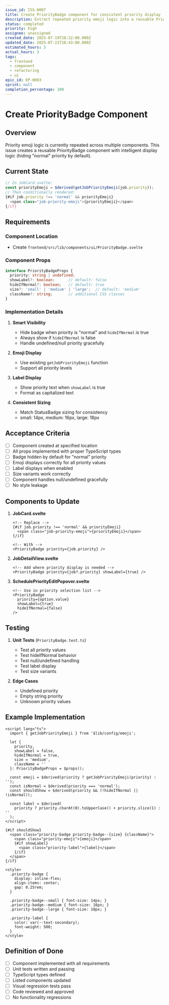 ```yaml
---
issue_id: ISS-0007
title: Create PriorityBadge component for consistent priority display
description: Extract repeated priority emoji logic into a reusable PriorityBadge component with smart visibility handling
status: completed
priority: high
assignee: unassigned
created_date: 2025-07-19T20:32:00.000Z
updated_date: 2025-07-21T18:43:00.000Z
estimated_hours: 3
actual_hours: 3
tags:
  - frontend
  - component
  - refactoring
  - ui
epic_id: EP-0003
sprint: null
completion_percentage: 100
---
```


# Create PriorityBadge Component

## Overview
Priority emoji logic is currently repeated across multiple components. This issue creates a reusable PriorityBadge component with intelligent display logic (hiding "normal" priority by default).

## Current State
```typescript
// In JobCard.svelte:
const priorityEmoji = $derived(getJobPriorityEmoji(job.priority));
// Then conditionally rendered:
{#if job.priority !== 'normal' && priorityEmoji}
  <span class="job-priority-emoji">{priorityEmoji}</span>
{/if}
```

## Requirements

### Component Location
- Create `frontend/src/lib/components/ui/PriorityBadge.svelte`

### Component Props
```typescript
interface PriorityBadgeProps {
  priority: string | undefined;
  showLabel?: boolean;      // default: false
  hideIfNormal?: boolean;   // default: true
  size?: 'small' | 'medium' | 'large';  // default: 'medium'
  className?: string;       // additional CSS classes
}
```

### Implementation Details

1. **Smart Visibility**
   - Hide badge when priority is "normal" and `hideIfNormal` is true
   - Always show if `hideIfNormal` is false
   - Handle undefined/null priority gracefully

2. **Emoji Display**
   - Use existing `getJobPriorityEmoji` function
   - Support all priority levels

3. **Label Display**
   - Show priority text when `showLabel` is true
   - Format as capitalized text

4. **Consistent Sizing**
   - Match StatusBadge sizing for consistency
   - small: 14px, medium: 16px, large: 18px

## Acceptance Criteria

- [ ] Component created at specified location
- [ ] All props implemented with proper TypeScript types
- [ ] Badge hidden by default for "normal" priority
- [ ] Emoji displays correctly for all priority values
- [ ] Label displays when enabled
- [ ] Size variants work correctly
- [ ] Component handles null/undefined gracefully
- [ ] No style leakage

## Components to Update

1. **JobCard.svelte**
   ```svelte
   <!-- Replace -->
   {#if job.priority !== 'normal' && priorityEmoji}
     <span class="job-priority-emoji">{priorityEmoji}</span>
   {/if}
   
   <!-- With -->
   <PriorityBadge priority={job.priority} />
   ```

2. **JobDetailView.svelte**
   ```svelte
   <!-- Add where priority display is needed -->
   <PriorityBadge priority={job?.priority} showLabel={true} />
   ```

3. **SchedulePriorityEditPopover.svelte**
   ```svelte
   <!-- Use in priority selection list -->
   <PriorityBadge 
     priority={option.value} 
     showLabel={true} 
     hideIfNormal={false} 
   />
   ```

## Testing

1. **Unit Tests** (`PriorityBadge.test.ts`)
   - Test all priority values
   - Test hideIfNormal behavior
   - Test null/undefined handling
   - Test label display
   - Test size variants

2. **Edge Cases**
   - Undefined priority
   - Empty string priority
   - Unknown priority values

## Example Implementation

```svelte
<script lang="ts">
  import { getJobPriorityEmoji } from '$lib/config/emoji';
  
  let {
    priority,
    showLabel = false,
    hideIfNormal = true,
    size = 'medium',
    className = ''
  }: PriorityBadgeProps = $props();
  
  const emoji = $derived(priority ? getJobPriorityEmoji(priority) : '');
  const isNormal = $derived(priority === 'normal');
  const shouldShow = $derived(priority && (!hideIfNormal || !isNormal));
  
  const label = $derived(
    priority ? priority.charAt(0).toUpperCase() + priority.slice(1) : ''
  );
</script>

{#if shouldShow}
  <span class="priority-badge priority-badge--{size} {className}">
    <span class="priority-emoji">{emoji}</span>
    {#if showLabel}
      <span class="priority-label">{label}</span>
    {/if}
  </span>
{/if}

<style>
  .priority-badge {
    display: inline-flex;
    align-items: center;
    gap: 0.25rem;
  }
  
  .priority-badge--small { font-size: 14px; }
  .priority-badge--medium { font-size: 16px; }
  .priority-badge--large { font-size: 18px; }
  
  .priority-label {
    color: var(--text-secondary);
    font-weight: 500;
  }
</style>
```

## Definition of Done

- [ ] Component implemented with all requirements
- [ ] Unit tests written and passing
- [ ] TypeScript types defined
- [ ] Listed components updated
- [ ] Visual regression tests pass
- [ ] Code reviewed and approved
- [ ] No functionality regressions
